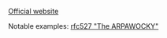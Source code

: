 [Official website](https://www.rfc-editor.org/)

Notable examples:
[rfc527 "The ARPAWOCKY"](https://www.rfc-editor.org/rfc/rfc527)
